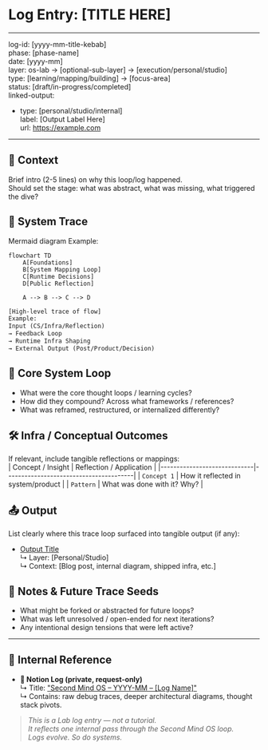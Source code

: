# Log Entry: [TITLE HERE]

---
log-id: [yyyy-mm-title-kebab]  
phase: [phase-name]  
date: [yyyy-mm]  
layer: os-lab → [optional-sub-layer] → [execution/personal/studio]  
type: [learning/mapping/building] → [focus-area]  
status: [draft/in-progress/completed]  
linked-output:  
  - type: [personal/studio/internal]  
    label: [Output Label Here]  
    url: https://example.com  
<!-- - type: studio (optional) -->  
<!-- label: Planned integration -->  
<!-- path: /infra/second-mind-thought-runtime -->  
---

## 📍 Context

Brief intro (2-5 lines) on why this loop/log happened.  
Should set the stage: what was abstract, what was missing, what triggered the dive?

## 🧱 System Trace

Mermaid diagram
Example:

```mermaid
flowchart TD
    A[Foundations]
    B[System Mapping Loop]
    C[Runtime Decisions]
    D[Public Reflection]

    A --> B --> C --> D
```

```txt
[High-level trace of flow]
Example:
Input (CS/Infra/Reflection)
→ Feedback Loop
→ Runtime Infra Shaping
→ External Output (Post/Product/Decision)
```

## 🔧 Core System Loop

- What were the core thought loops / learning cycles?
- How did they compound? Across what frameworks / references?
- What was reframed, restructured, or internalized differently?

## 🛠️ Infra / Conceptual Outcomes

If relevant, include tangible reflections or mappings:  
| Concept / Insight | Reflection / Application |
|-----------------------------|----------------------------------------|
| `Concept 1` | How it reflected in system/product |
| `Pattern` | What was done with it? Why? |

## 📤 Output

List clearly where this trace loop surfaced into tangible output (if any):

- [Output Title](https://example.com)  
  ↳ Layer: [Personal/Studio]  
  ↳ Context: [Blog post, internal diagram, shipped infra, etc.]

## 🧭 Notes & Future Trace Seeds

- What might be forked or abstracted for future loops?
- What was left unresolved / open-ended for next iterations?
- Any intentional design tensions that were left active?

---

## 🔗 Internal Reference

- **📓 Notion Log (private, request-only)**  
  ↳ Title: ["Second Mind OS – YYYY-MM – [Log Name]"](https://link-to-notion-if-used.com)  
  ↳ Contains: raw debug traces, deeper architectural diagrams, thought stack pivots.

> _This is a Lab log entry — not a tutorial.  
> It reflects one internal pass through the Second Mind OS loop.  
> Logs evolve. So do systems._
